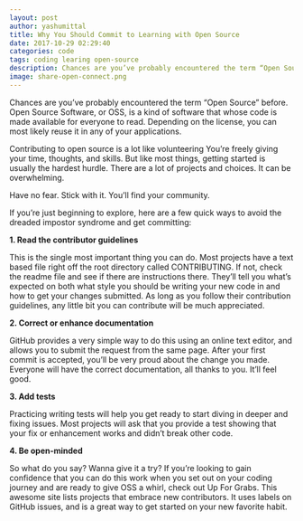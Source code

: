 ```yaml
---
layout: post
author: yashumittal
title: Why You Should Commit to Learning with Open Source
date: 2017-10-29 02:29:40
categories: code
tags: coding learing open-source
description: Chances are you’ve probably encountered the term “Open Source” before. Open Source Software, or OSS, is a kind of software that whose code is made available for everyone to read. Depending on the license, you can most likely reuse it
image: share-open-connect.png
---
```


Chances are you’ve probably encountered the term “Open Source” before. Open Source Software, or OSS, is a kind of software that whose code is made available for everyone to read. Depending on the license, you can most likely reuse it in any of your applications.

Contributing to open source is a lot like volunteering You’re freely giving your time, thoughts, and skills. But like most things, getting started is usually the hardest hurdle. There are a lot of projects and choices. It can be overwhelming.

Have no fear. Stick with it. You’ll find your community.

If you’re just beginning to explore, here are a few quick ways to avoid the dreaded impostor syndrome and get committing:

**1. Read the contributor guidelines**

This is the single most important thing you can do. Most projects have a text based file right off the root directory called CONTRIBUTING. If not, check the readme file and see if there are instructions there. They’ll tell you what’s expected on both what style you should be writing your new code in and how to get your changes submitted. As long as you follow their contribution guidelines, any little bit you can contribute will be much appreciated.

**2. Correct or enhance documentation**

GitHub provides a very simple way to do this using an online text editor, and allows you to submit the request from the same page. After your first commit is accepted, you’ll be very proud about the change you made. Everyone will have the correct documentation, all thanks to you. It’ll feel good.

**3. Add tests**

Practicing writing tests will help you get ready to start diving in deeper and fixing issues. Most projects will ask that you provide a test showing that your fix or enhancement works and didn’t break other code.

**4. Be open-minded**

So what do you say? Wanna give it a try? If you’re looking to gain confidence that you can do this work when you set out on your coding journey and are ready to give OSS a whirl, check out Up For Grabs. This awesome site lists projects that embrace new contributors. It uses labels on GitHub issues, and is a great way to get started on your new favorite habit.